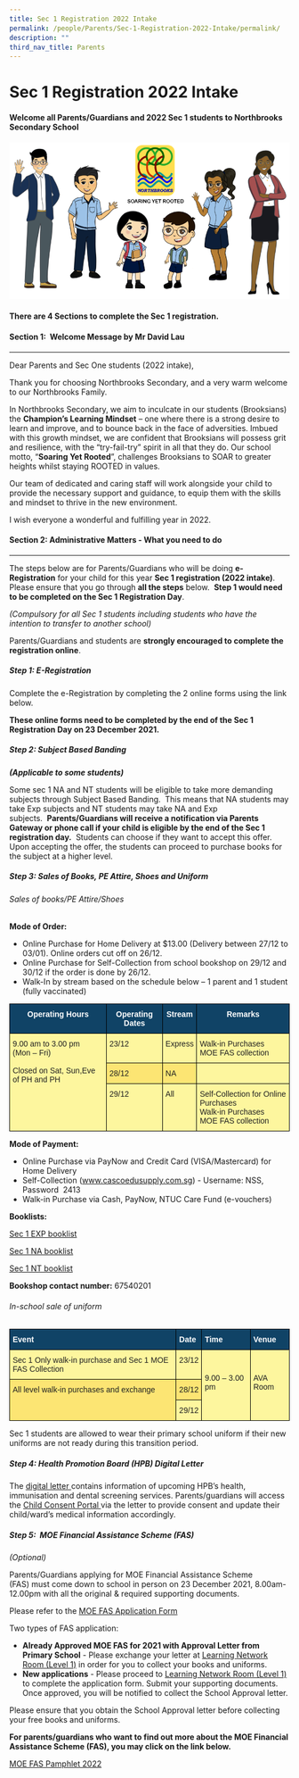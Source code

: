 ```yaml
---
title: Sec 1 Registration 2022 Intake
permalink: /people/Parents/Sec-1-Registration-2022-Intake/permalink/
description: ""
third_nav_title: Parents
---
```

Sec 1 Registration 2022 Intake
==============================

#### Welcome all Parents/Guardians and 2022 Sec 1 students to Northbrooks Secondary School

![](/images/parents.png)

#### **There are 4 Sections to complete the Sec 1 registration.**
#### Section 1:  Welcome Message by Mr David Lau
------------------------------------------------------
Dear Parents and Sec One students (2022 intake),    

Thank you for choosing Northbrooks Secondary, and a very warm welcome to our Northbrooks Family.

In Northbrooks Secondary, we aim to inculcate in our students (Brooksians) the **Champion’s Learning Mindset** – one where there is a strong desire to learn and improve, and to bounce back in the face of adversities. Imbued with this growth mindset, we are confident that Brooksians will possess grit and resilience, with the “try-fail-try” spirit in all that they do. Our school motto, “**Soaring Yet Rooted**”, challenges Brooksians to SOAR to greater heights whilst staying ROOTED in values.

Our team of dedicated and caring staff will work alongside your child to provide the necessary support and guidance, to equip them with the skills and mindset to thrive in the new environment.

I wish everyone a wonderful and fulfilling year in 2022.

#### Section 2: Administrative Matters - What you need to do
------------------------------------------------------

The steps below are for Parents/Guardians who will be doing **e-Registration** for your child for this year **Sec 1 registration (2022 intake)**. Please ensure that you go through **all the steps** below.  **Step 1 would need to be completed on the Sec 1 Registration Day**.  

_(Compulsory for all Sec 1 students including students who have the intention to transfer to another school)_

Parents/Guardians and students are **strongly encouraged to complete the registration online**.




##### Step 1: E-Registration


Complete the e-Registration by completing the 2 online forms using the link below.    

**These online forms need to be completed by the end of the Sec 1 Registration Day on 23 December 2021.**


##### Step 2: Subject Based Banding


**_(Applicable to some students)_**

Some sec 1 NA and NT students will be eligible to take more demanding subjects through Subject Based Banding.  This means that NA students may take Exp subjects and NT students may take NA and Exp subjects.  **Parents/Guardians will receive a notification via Parents Gateway or phone call if your child is eligible by the end of the Sec 1 registration day.**  Students can choose if they want to accept this offer.  Upon accepting the offer, the students can proceed to purchase books for the subject at a higher level.

##### Step 3: Sales of Books, PE Attire, Shoes and Uniform

###### Sales of books/PE Attire/Shoes
 
**Mode of Order:**


*   Online Purchase for Home Delivery at $13.00 (Delivery between 27/12 to 03/01). Online orders cut off on 26/12.
*   Online Purchase for Self-Collection from school bookshop on 29/12 and 30/12 if the order is done by 26/12.
*   Walk-In by stream based on the schedule below – 1 parent and 1 student (fully vaccinated)

<style type="text/css">
.tg  {border-collapse:collapse;border-spacing:0;}
.tg td{border-color:black;border-style:solid;border-width:1px;font-family:Arial, sans-serif;font-size:14px;
  overflow:hidden;padding:10px 5px;word-break:normal;}
.tg th{border-color:black;border-style:solid;border-width:1px;font-family:Arial, sans-serif;font-size:14px;
  font-weight:normal;overflow:hidden;padding:10px 5px;word-break:normal;}
.tg .tg-5f5j{background-color:#FCE573;color:#222;text-align:left;vertical-align:top}
.tg .tg-py7v{background-color:#104366;color:#FFF;font-weight:bold;text-align:center;vertical-align:top}
.tg .tg-k5ew{background-color:#FDF69E;color:#222;text-align:left;vertical-align:top}
</style>
<table class="tg">
<thead>
  <tr>
    <th class="tg-py7v">Operating Hours</th>
    <th class="tg-py7v">Operating Dates</th>
    <th class="tg-py7v">Stream</th>
    <th class="tg-py7v">Remarks</th>
  </tr>
</thead>
<tbody>
  <tr>
    <td class="tg-k5ew" rowspan="4">9.00 am to 3.00 pm<br>(Mon – Fri)<br> <br>Closed on Sat, Sun,Eve of PH and PH</td>
    <td class="tg-k5ew">23/12</td>
    <td class="tg-k5ew">Express</td>
    <td class="tg-k5ew">Walk-in Purchases<br>MOE FAS collection</td>
  </tr>
  <tr>
    <td class="tg-5f5j">28/12</td>
    <td class="tg-5f5j">NA</td>
    <td class="tg-k5ew"></td>
  </tr>
  <tr>
    <td class="tg-k5ew">29/12</td>
    <td class="tg-k5ew">All</td>
    <td class="tg-k5ew">Self-Collection for Online Purchases<br>Walk-in Purchases<br>MOE FAS collection</td>
  </tr>
</tbody>
</table>

**Mode of Payment:** 

*   Online Purchase via PayNow and Credit Card (VISA/Mastercard) for Home Delivery   
*   Self-Collection (www.cascoedusupply.com.sg) - Username: NSS, Password  2413
*   Walk-in Purchase via Cash, PayNow, NTUC Care Fund (e-vouchers)

**Booklists:**

[Sec 1 EXP booklist](/files/Sec%201%20EXP.pdf)

[Sec 1 NA booklist ](/files/Sec%201%20NA.pdf)

[Sec 1 NT booklist ](/files/Sec%201%20NT.pdf)

**Bookshop contact number:** 67540201

###### In-school sale of uniform
<style type="text/css">
.tg  {border-collapse:collapse;border-spacing:0;}
.tg td{border-color:black;border-style:solid;border-width:1px;font-family:Arial, sans-serif;font-size:14px;
  overflow:hidden;padding:10px 5px;word-break:normal;}
.tg th{border-color:black;border-style:solid;border-width:1px;font-family:Arial, sans-serif;font-size:14px;
  font-weight:normal;overflow:hidden;padding:10px 5px;word-break:normal;}
.tg .tg-5f5j{background-color:#FCE573;color:#222;text-align:left;vertical-align:top}
.tg .tg-k5ew{background-color:#FDF69E;color:#222;text-align:left;vertical-align:top}
.tg .tg-un07{background-color:#104366;color:#FFF;font-weight:bold;text-align:left;vertical-align:top}
</style>
<table class="tg">
<thead>
  <tr>
    <th class="tg-un07">Event</th>
    <th class="tg-un07">Date</th>
    <th class="tg-un07">Time</th>
    <th class="tg-un07">Venue</th>
  </tr>
</thead>
<tbody>
  <tr>
    <td class="tg-k5ew">Sec 1 Only walk-in purchase and Sec 1 MOE FAS Collection</td>
    <td class="tg-k5ew">23/12</td>
    <td class="tg-k5ew" rowspan="3"> <br> <br>9.00 – 3.00 pm</td>
    <td class="tg-k5ew" rowspan="3"> <br> <br>AVA Room</td>
  </tr>
  <tr>
    <td class="tg-5f5j" rowspan="2">All level walk-in purchases and exchange</td>
    <td class="tg-5f5j">28/12</td>
  </tr>
  <tr>
    <td class="tg-k5ew">29/12</td>
  </tr>
</tbody>
</table>
Sec 1 students are allowed to wear their primary school uniform if their new uniforms are not ready during this transition period.

##### Step 4: Health Promotion Board (HPB) Digital Letter
The [digital letter ](/files/digital%20letter.pdf) contains information of upcoming HPB’s health, immunisation and dental screening services. Parents/guardians will access the [Child Consent Portal ](https://childconsent.hpb.gov.sg/ship/process/SHIP/OnlineChildConsentPortal) via the letter to provide consent and update their child/ward’s medical information accordingly.

##### Step 5:  MOE Financial Assistance Scheme (FAS)
*(Optional)*

Parents/Guardians applying for MOE Financial Assistance Scheme (FAS) must come down to school in person on 23 December 2021, 8.00am-12.00pm with all the original & required supporting documents.  

Please refer to the [MOE FAS Application Form](/files/MOE%20FAS%202022%20Application%20Forms.pdf)

Two types of FAS application:

*   **Already Approved MOE FAS for 2021 with Approval Letter from Primary School** \- Please exchange your letter at [Learning Network Room (Level 1)](https://northbrookssec-moe-edu-sg-admin.cwp.sg/qql/slot/u162/People/Parents/Sec%201%20Registration%20(2022%20Intake)/On-site%202022.jpg) in order for you to collect your books and uniforms.
*   **New applications** \- Please proceed to [Learning Network Room (Level 1)](https://northbrookssec-moe-edu-sg-admin.cwp.sg/qql/slot/u162/People/Parents/Sec%201%20Registration%20(2022%20Intake)/On-site%202022.jpg) to complete the application form. Submit your supporting documents. Once approved, you will be notified to collect the School Approval letter.

Please ensure that you obtain the School Approval letter before collecting your free books and uniforms.

  

**For parents/guardians who want to find out more about the MOE Financial Assistance Scheme (FAS), you may click on the link below.**

[MOE FAS Pamphlet 2022](/files/MOE%20FAS%202022%20Pamphlets.pdf)



